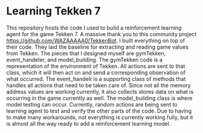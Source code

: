 # Learning Tekken 7

This repository hosts the code I used to build a reinforcement learning agent for the game Tekken 7. A massive thank you to this community project https://github.com/WAZAAAAA0/TekkenBot. I built everything on top of their code. They laid the baseline for extracting and reading game values from Tekken. The pieces that I designed myself are gymTekken, event_handeler, and model_building. The gymTekken code is a representation of the environment of Tekken. All actions are sent to that class, which it will then act on and send a corresponding observation of what occurred. The event_handelr is a supporting class of methods that handles all actions that need to be taken care of. Since not all the memory address values are working currently, it also collects stores data on what is occurring in the game currently as well. The model_building class is where model testing can occur. Currently, random actions are being sent to learning agent to test and verify the other parts of the code. Due to having to make many workarounds, not everything is currently working fully, but it is almost all the way ready to add a reinforcement learning model.   
